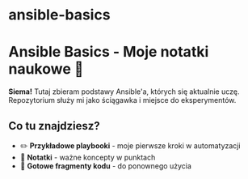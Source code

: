 # ansible-basics

# Ansible Basics - Moje notatki naukowe 🐍

**Siema!** Tutaj zbieram podstawy Ansible'a, których się aktualnie uczę.  
Repozytorium służy mi jako ściągawka i miejsce do eksperymentów.  

## Co tu znajdziesz?
- ✏️ **Przykładowe playbooki** - moje pierwsze kroki w automatyzacji
- 📝 **Notatki** - ważne koncepty w punktach
- 🧩 **Gotowe fragmenty kodu** - do ponownego użycia
